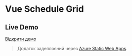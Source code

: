 # Vue Schedule Grid

## Live Demo
[Відкрити демо](https://delightful-hill-0b67d0010.2.azurestaticapps.net/)

> Додаток задеплоєний через [Azure Static Web Apps](https://learn.microsoft.com/azure/static-web-apps/).
